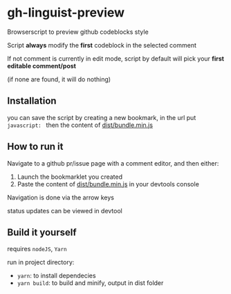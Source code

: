 # gh-linguist-preview

Browserscript to preview github codeblocks style

Script **always** modify the **first** codeblock in the selected comment

If not comment is currently in edit mode, script by default will pick your **first editable comment/post**

(if none are found, it will do nothing)

## Installation

you can save the script by creating a new bookmark, in the url put `javascript: ` then the content of [dist/bundle.min.js](https://github.com/Araxeus/gh-linguist-preview/blob/main/dist/bundle.min.js)

## How to run it

Navigate to a github pr/issue page with a comment editor, and then either:

1. Launch the bookmarklet you created
2. Paste the content of [dist/bundle.min.js](https://github.com/Araxeus/gh-linguist-preview/blob/main/dist/bundle.min.js) in your devtools console

Navigation is done via the arrow keys

status updates can be viewed in devtool

## Build it yourself
requires `nodeJS`, `Yarn`

run in project directory:
* `yarn`: to install dependecies
* `yarn build`: to build and minify, output in dist folder
